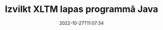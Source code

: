 ---
############################# Static ############################
layout: "auto-gen-merger"
date: 2022-10-27T11:07:34
draft: false
otherformats: pdf pps ppsx ppt pptx rtf tex vdx vsdm vsdx vssm vssx vstm vstx vsx vtx

############################# Head ############################
head_title: "Izvilkt XLTM lapas programmā Java"
head_description: "Ātri izvelciet lapas no XLTM faila programmā Java. Saglabājiet jauno dokumentu, kurā ir atlasītās lapas, izmantojot dokumentu apvienošanas API."

############################# Header ############################
title: "Izvilkt XLTM lapas programmā Java"
description: "Izvelciet XLTM lapas ar dažām Java koda rindām."
bg_image: "https://cms.admin.containerize.com/templates/aspose/App_Themes/V3/images/bg/header1.png"
bg_overlay: false
button:
    enable: true
    icon: "fas fa-arrow-down"
    label: "Lejupielādēt bezmaksas izmēģinājuma versiju"
    link: "https://downloads.groupdocs.com/merger/java"

############################# SubMenu ############################
submenu:
    enable: true

    left:
        img_alt: "GroupDocs.Merger for Java"
        image: "https://cms.admin.containerize.com/templates/groupdocs/images/product-logos/90x90-noborder/groupdocs-merger-java.png"
        product: "GroupDocs.Merger"
        platform: "Java"

    middle:
        button:

            # button loop
            - link: "https://apireference.groupdocs.com/merger/java"
              text: "API atsauce"

            # button loop
            - link: "https://github.com/groupdocs-merger"
              text: "Kodu piemēri"

            # button loop
            - link: "https://products.groupdocs.app/merger/family"
              text: "Tiešraides demonstrācijas"

            # button loop
            - link: "https://purchase.groupdocs.com/pricing/merger/java"
              text: "Cenu noteikšana"

    right:
        link_download: "https://downloads.groupdocs.com/merger"
        link_learn: "https://docs.groupdocs.com/merger/java"
        link_buy: "https://purchase.groupdocs.com"

############################# About ############################
about:
    enable: true
    title: "Par GroupDocs.Merger for Java API"
    content: |
        [GroupDocs.Merger for Java](/lv/merger/java/) piedāvā vienkāršu risinājumu, lai droši apvienotu un sadalītu dažādus dokumentu formātus, tostarp PDF, Microsoft Office (Word, Excel, PowerPoint). , OneNote), OpenDocument, HTML, attēli un daudzas citas Java lietojumprogrammās. Pievienojot tikai dažas koda rindiņas, veiciet vairākas dokumenta darbības, piemēram, pārvietojiet, noņemiet, pagrieziet, apmainiet, izvelciet vai mainiet lappušu orientāciju dokumentos. Dokumentu apvienošanas API atbalsta arī dokumentu lapu priekšskatīšanu kā attēlu, lai analizētu dokumenta struktūru, formatējumu un lapas saturu.
        
        GroupDocs.Merger API ir pareizā izvēle korporatīvajiem risinājumiem, kuriem nepieciešamas failu lapu izvilkšanas funkcijas. Šīs API tiek labi atbalstītas visās lielākajās operētājsistēmās un platformās, tostarp J2SE 7.0 (1.7), J2SE 8.0 (1.8), Java 10.

############################# Steps ############################
steps:
    enable: true
    title_left: "Izvilkt XLTM faila lapas pakalpojumā Java"
    content_left: |
        [GroupDocs.Merger for Java/lv/merger/java/) ļauj Java izstrādātājiem viegli izvilkt vajadzīgās lapas no faila XLTM un saglabāt to kā jaunu failu, kurā ir atlasītās lapas, veicot dažas vienkāršas darbības.
        
        * Inicializējiet **ExtractOptions** ar lappušu numuriem, kas jāparādās iegūtajā dokumentā.
        * Izveidojiet jaunu **Merger** gadījumu un norādiet avota dokumenta ceļu kā konstruktora parametru.
        * Izsauciet **extractPages** un nododiet objektu **ExtractOptions**.
        * Izsauciet **save** un norādiet faila ceļu, lai saglabātu iegūto dokumentu.

    title_right: "Sistēmas prasības"
    content_right: |
        GroupDocs.Merger for Java API tiek atbalstītas visās lielākajās platformās un operētājsistēmās. Pirms tālāk norādītā koda izpildes, lūdzu, pārliecinieties, vai jūsu sistēmā ir instalēti šādi priekšnosacījumi.

        * Operētājsistēmas: Microsoft Windows, Linux, MacOS
        * Izstrādes vides: NetBeans, IntelliJ IDEA, Eclipse
        * Ietvari: J2SE 7.0 (1.7), J2SE 8.0 (1.8), Java 10
        * Lejupielādējiet jaunāko GroupDocs.Merger for Java versiju no [Maven](https://repository.groupdocs.com/webapp/#/artifacts/browse/tree/General/repo/com/groupdocs/groupdocs-merger)
         
    code: |
     {{% merger/additional-styles %}}
     {{< merger/code-merger title="Kā izvilkt XLTM faila lapas, izmantojot Java piemēra kodu">}}

        ```java    
        // Izņemiet XLTM faila lapas, izmantojot GroupDocs.Merger API
        // Inicializējiet ExtractOptions klasi ar atlasītajiem lappušu numuriem
        ExtractOptions extractOptions = new ExtractOptions(new int[] { 2, 5 });

        // Izveidot saplūšanu, ievadot XLTM dokumentu
        Merger merger = new Merger("input.xltm");

        // Izsauciet metodi extractPages un nododiet tai ExtractOptions objektu
        merger.extractPages(extractOptions);
    
        // Izsauciet saglabāšanas metodi, lai saglabātu izvaddokumentu ar izvilktām lapām
        merger.save("output.xltm");
        ```
     {{< /merger/code-merger >}}

############################# Demos ############################
demos:
    enable: true
    title: "Tiešsaistes demonstrācijas — izņemiet XLTM lapas tiešsaistē"
    content: |
       Izņemiet XLTM faila lapas tūlīt, apmeklējot vietni [GroupDocs.Merger Live Demos](https://products.groupdocs.app/splitter/extract-pages/xltm).
       Tiešraides demonstrācijai ir šādas priekšrocības.
        
############################# About Formats ############################
about_formats:
    enable: true

############################# More Formats ############################
more_formats:
    enable: true
    title: "Izņemiet lapas no citiem dokumentu formātiem"
    content: |
        Java dokumentē apvienošanas un sadalīšanas API failu formātiem un attēliem. Izvelciet dažus no populārākajiem failu formātiem, kā norādīts tālāk.

############################# Back to top ###############################
back_to_top:
    enable: true
---